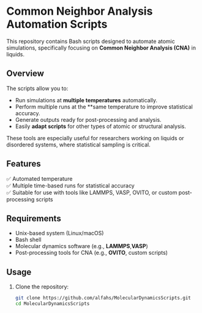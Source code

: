 # Common Neighbor Analysis Automation Scripts

This repository contains Bash scripts designed to automate atomic simulations, specifically focusing on **Common Neighbor Analysis (CNA)** in liquids.

## Overview

The scripts allow you to:

- Run simulations at **multiple temperatures** automatically.
- Perform multiple runs at the **same temperature to improve statistical accuracy.
- Generate outputs ready for post-processing and analysis.
- Easily **adapt scripts** for other types of atomic or structural analysis.

These tools are especially useful for researchers working on liquids or disordered systems, where statistical sampling is critical.

## Features

✅ Automated temperature  
✅ Multiple time-based runs for statistical accuracy  
✅ Suitable for use with tools like LAMMPS, VASP, OVITO, or custom post-processing scripts

## Requirements

- Unix-based system (Linux/macOS)
- Bash shell
- Molecular dynamics software (e.g., **LAMMPS**,**VASP**)  
- Post-processing tools for CNA (e.g., **OVITO**, custom scripts)

## Usage

1. Clone the repository:

   ```bash
   git clone https://github.com/alfahs/MolecularDynamicsScripts.git
   cd MolecularDynamicsScripts
